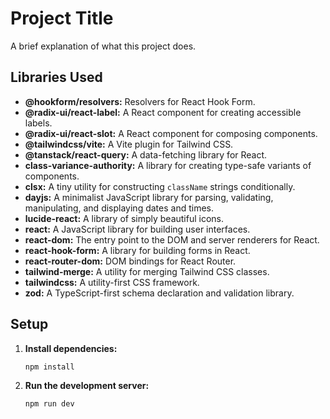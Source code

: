 # Project Title

A brief explanation of what this project does.

## Libraries Used

* **@hookform/resolvers:** Resolvers for React Hook Form.
* **@radix-ui/react-label:** A React component for creating accessible labels.
* **@radix-ui/react-slot:** A React component for composing components.
* **@tailwindcss/vite:** A Vite plugin for Tailwind CSS.
* **@tanstack/react-query:** A data-fetching library for React.
* **class-variance-authority:** A library for creating type-safe variants of components.
* **clsx:** A tiny utility for constructing `className` strings conditionally.
* **dayjs:** A minimalist JavaScript library for parsing, validating, manipulating, and displaying dates and times.
* **lucide-react:** A library of simply beautiful icons.
* **react:** A JavaScript library for building user interfaces.
* **react-dom:** The entry point to the DOM and server renderers for React.
* **react-hook-form:** A library for building forms in React.
* **react-router-dom:** DOM bindings for React Router.
* **tailwind-merge:** A utility for merging Tailwind CSS classes.
* **tailwindcss:** A utility-first CSS framework.
* **zod:** A TypeScript-first schema declaration and validation library.

## Setup

1. **Install dependencies:**
   ```bash
   npm install
   ```
2. **Run the development server:**
   ```bash
   npm run dev
   ```
